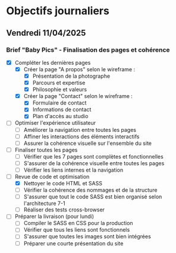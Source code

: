 # Objectifs journaliers

## Vendredi 11/04/2025

### Brief "Baby Pics" - Finalisation des pages et cohérence

- [x] Compléter les dernières pages
  - [x] Créer la page "A propos" selon le wireframe :
    - [x] Présentation de la photographe
    - [x] Parcours et expertise
    - [x] Philosophie et valeurs
  - [x] Créer la page "Contact" selon le wireframe :
    - [x] Formulaire de contact
    - [x] Informations de contact
    - [x] Plan d'accès au studio

- [ ] Optimiser l'expérience utilisateur
  - [ ] Améliorer la navigation entre toutes les pages
  - [ ] Affiner les interactions des éléments interactifs
  - [ ] Assurer la cohérence visuelle sur l'ensemble du site

- [ ] Finaliser toutes les pages
  - [ ] Vérifier que les 7 pages sont complètes et fonctionnelles
  - [ ] S'assurer de la cohérence visuelle entre toutes les pages
  - [ ] Vérifier les liens internes et la navigation

- [ ] Revue de code et optimisation
  - [x] Nettoyer le code HTML et SASS
  - [ ] Vérifier la cohérence des nommages et de la structure
  - [ ] S'assurer que tout le code SASS est bien organisé selon l'architecture 7-1
  - [ ] Réaliser des tests cross-browser

- [ ] Préparer la livraison (pour lundi)
  - [ ] Compiler le SASS en CSS pour la production
  - [ ] Vérifier que tous les liens sont fonctionnels
  - [ ] S'assurer que toutes les images sont bien intégrées
  - [ ] Préparer une courte présentation du site
